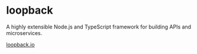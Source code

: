 # loopback
A highly extensible Node.js and TypeScript framework for building APIs and microservices.

[loopback.io](https://loopback.io/)
